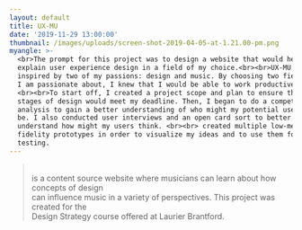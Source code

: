 ```yaml
---
layout: default
title: UX-MU
date: '2019-11-29 13:00:00'
thumbnail: /images/uploads/screen-shot-2019-04-05-at-1.21.00-pm.png
myangle: >-
  <br>The prompt for this project was to design a website that would help
  explain user experience design in a field of my choice.<br><br>UX-MU was
  inspired by two of my passions: design and music. By choosing two fields that
  I am passionate about, I knew that I would be able to work productively.
  <br><br>To start off, I created a project scope and plan to ensure that my
  stages of design would meet my deadline. Then, I began to do a competitive
  analysis to gain a better understanding of who might my potential users would
  be. I also conducted user interviews and an open card sort to better
  understand how might my users think. <br><br> created multiple low-medium
  fidelity prototypes in order to visualize my ideas and to use them for user
  testing.
---
```

> <br>is a content source website where musicians can learn about how concepts of design <br>can influence music in a variety of perspectives. This project was created for the <br> Design Strategy course offered at Laurier Brantford.
